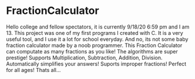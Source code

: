 # FractionCalculator


Hello college and fellow spectators, it is currently 9/18/20 6:59 pm and I am 13. This project was one of my first programs I created with C. It is a very useful tool, and I use it a lot for school everyday.
And no, its not some baby fraction calculator made by a noob programmer. This Fraction Calculator can computate as many fractions as you like!
The algorithms are super prestige!
Supports Multiplication, Subtraction, Addition, Division.
Automatically simplifies your answers!
Suports improper fractions!
Perfect for all ages!
Thats all...
